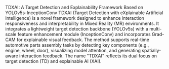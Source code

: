 TDXAI: A Target Detection and Explainability Framework Based on YOLOv5s-InceptionConv
TDXAI (Target Detection with eXplainable Artificial Intelligence) is a novel framework designed to enhance interaction responsiveness and interpretability in Mixed Reality (MR) environments. It integrates a lightweight target detection backbone (YOLOv5s) with a multi-scale feature enhancement module (InceptionConv) and incorporates Grad-CAM for explainable visual feedback. The method supports real-time automotive parts assembly tasks by detecting key components (e.g., engine, wheel, door), visualizing model attention, and generating spatially-aware interaction feedback. The name "TDXAI" reflects its dual focus on target detection (TD) and explainable AI (XAI).
